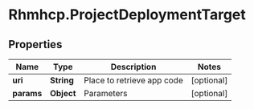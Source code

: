 # Rhmhcp.ProjectDeploymentTarget

## Properties
Name | Type | Description | Notes
------------ | ------------- | ------------- | -------------
**uri** | **String** | Place to retrieve app code | [optional] 
**params** | **Object** | Parameters | [optional] 


